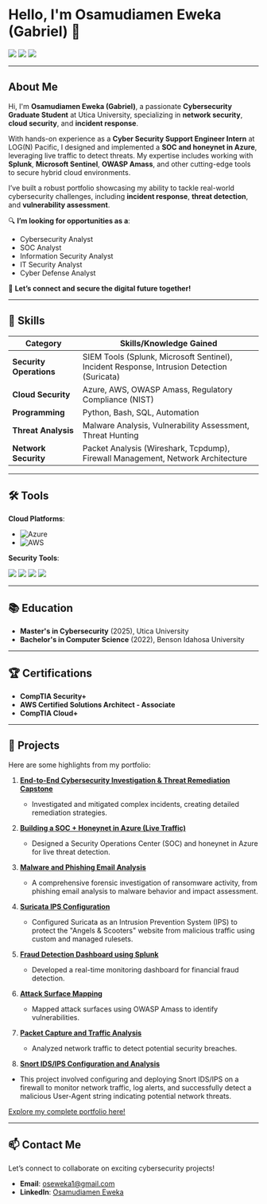 # Hello, I'm Osamudiamen Eweka (Gabriel) 👋  
<a href="https://www.linkedin.com/in/osamudiamen-eweka-85b3b3261/"><img src="https://img.shields.io/badge/-LinkedIn-0072b1?&style=for-the-badge&logo=linkedin&logoColor=white" /></a>  <a href="mailto:oseweka2@gmail.com"><img src="https://img.shields.io/badge/-Email-D14836?style=for-the-badge&logo=gmail&logoColor=white" /></a>  <a href="https://github.com/Eweka01"><img src="https://img.shields.io/badge/-GitHub-181717?style=for-the-badge&logo=github&logoColor=white" /></a>  

---

## About Me  
Hi, I'm **Osamudiamen Eweka (Gabriel)**, a passionate **Cybersecurity Graduate Student** at Utica University, specializing in **network security**, **cloud security**, and **incident response**.  

With hands-on experience as a **Cyber Security Support Engineer Intern** at LOG(N) Pacific, I designed and implemented a **SOC and honeynet in Azure**, leveraging live traffic to detect threats. My expertise includes working with **Splunk**, **Microsoft Sentinel**, **OWASP Amass**, and other cutting-edge tools to secure hybrid cloud environments.  

I’ve built a robust portfolio showcasing my ability to tackle real-world cybersecurity challenges, including **incident response**, **threat detection**, and **vulnerability assessment**.  

🔍 **I’m looking for opportunities as a**:  
- Cybersecurity Analyst  
- SOC Analyst  
- Information Security Analyst  
- IT Security Analyst  
- Cyber Defense Analyst  

🌟 **Let’s connect and secure the digital future together!**  

---

## 🔑 Skills  
| **Category**           | **Skills/Knowledge Gained**                                                                 |  
|-------------------------|---------------------------------------------------------------------------------------------|  
| **Security Operations** | SIEM Tools (Splunk, Microsoft Sentinel), Incident Response, Intrusion Detection (Suricata)  |  
| **Cloud Security**      | Azure, AWS, OWASP Amass, Regulatory Compliance (NIST)                                       |  
| **Programming**         | Python, Bash, SQL, Automation                                                              |  
| **Threat Analysis**     | Malware Analysis, Vulnerability Assessment, Threat Hunting                                 |  
| **Network Security**    | Packet Analysis (Wireshark, Tcpdump), Firewall Management, Network Architecture            |  

---

## 🛠 Tools  
**Cloud Platforms**:  
- ![Azure](https://img.shields.io/badge/Microsoft_Azure-0089D6?style=for-the-badge&logo=microsoft-azure&logoColor=white)  
- ![AWS](https://img.shields.io/badge/Amazon_AWS-232F3E?style=for-the-badge&logo=amazon-aws&logoColor=white)  

**Security Tools**:  
<div>
  <img src="https://img.shields.io/badge/-Splunk-000000?style=for-the-badge&logo=Splunk&logoColor=white" />
  <img src="https://img.shields.io/badge/-Microsoft_Sentinel-0078D4?style=for-the-badge&logo=Microsoft&logoColor=white" />
  <img src="https://img.shields.io/badge/-Wireshark-1679A7?style=for-the-badge&logo=Wireshark&logoColor=white" />
  <img src="https://img.shields.io/badge/-Suricata-EF3B2D?style=for-the-badge&logo=Suricata&logoColor=white" />
</div>  

---

## 📚 Education  
- **Master's in Cybersecurity** (2025), Utica University  
- **Bachelor's in Computer Science** (2022), Benson Idahosa University  

---

## 🏆 Certifications  
- **CompTIA Security+**  
- **AWS Certified Solutions Architect - Associate**  
- **CompTIA Cloud+**  

---

## 🚀 Projects  
Here are some highlights from my portfolio:  
1. **[End-to-End Cybersecurity Investigation & Threat Remediation Capstone](https://github.com/Eweka01/End-to-End-Cybersecurity-Investigation-Threat-Remediation-Capstone)**  
   - Investigated and mitigated complex incidents, creating detailed remediation strategies.  

2. **[Building a SOC + Honeynet in Azure (Live Traffic)](https://github.com/Eweka01/Building-a-SOC-Honeynet-in-Azure-Live-Traffic-)**
   - Designed a Security Operations Center (SOC) and honeynet in Azure for live threat detection.
     
3. **[Malware and Phishing Email Analysis](https://github.com/Eweka01/Malware-and-Phishing-Email-Analysis/tree/main)**
   - A comprehensive forensic investigation of ransomware activity, from phishing email analysis to malware behavior and impact assessment.

4. **[Suricata IPS Configuration](https://github.com/Eweka01/Suricata-IPS-Configuration-and-Deployment-for-Angels-Scooters)**
   - Configured Suricata as an Intrusion Prevention System (IPS) to protect the "Angels & Scooters" website from malicious traffic using custom and managed rulesets.
     
5. **[Fraud Detection Dashboard using Splunk](https://github.com/Eweka01/Fraud-Detection-Dashboard-using-Splunk)**  
   - Developed a real-time monitoring dashboard for financial fraud detection.  

6. **[Attack Surface Mapping](https://github.com/Eweka01/Attack-Surface-Mapping/tree/main)**  
   - Mapped attack surfaces using OWASP Amass to identify vulnerabilities.  

7. **[Packet Capture and Traffic Analysis](https://github.com/Eweka01/Performing-Packet-Capture-and-Traffic-Analysis/tree/main)**  
   - Analyzed network traffic to detect potential security breaches.
     
8.  **[Snort IDS/IPS Configuration and Analysis](https://github.com/Eweka01/Snort-IDS-IPS-Configuration-and-Analysis)**
   - This project involved configuring and deploying Snort IDS/IPS on a firewall to monitor network traffic, log alerts, and successfully detect a malicious User-Agent string indicating potential network threats.

[Explore my complete portfolio here!](https://github.com/Eweka01)  

---

## 📫 Contact Me  
Let’s connect to collaborate on exciting cybersecurity projects!  
- **Email**: [oseweka1@gmail.com](mailto:oseweka2@gmail.com)  
- **LinkedIn**: [Osamudiamen Eweka](https://www.linkedin.com/in/osamudiamen-eweka-85b3b3261/)  
